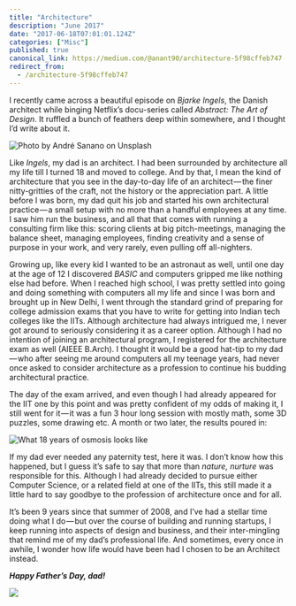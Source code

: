 ```yaml
---
title: "Architecture"
description: "June 2017"
date: "2017-06-18T07:01:01.124Z"
categories: ["Misc"]
published: true
canonical_link: https://medium.com/@anant90/architecture-5f98cffeb747
redirect_from:
  - /architecture-5f98cffeb747
---
```


I recently came across a beautiful episode on _Bjarke Ingels_, the Danish architect while binging Netflix’s docu-series called _Abstract: The Art of Design_. It ruffled a bunch of feathers deep within somewhere, and I thought I’d write about it.

![Photo by [André Sanano](https://unsplash.com/photos/gQ06DrUzNIk) on [Unsplash](https://unsplash.com/)](/assets/blog/architecture/asset-1.jpeg)

Like _Ingels_, my dad is an architect. I had been surrounded by architecture all my life till I turned 18 and moved to college. And by that, I mean the kind of architecture that you see in the day-to-day life of an architect — the finer nitty-gritties of the craft, not the history or the appreciation part. A little before I was born, my dad quit his job and started his own architectural practice — a small setup with no more than a handful employees at any time. I saw him run the business, and all that that comes with running a consulting firm like this: scoring clients at big pitch-meetings, managing the balance sheet, managing employees, finding creativity and a sense of purpose in your work, and very rarely, even pulling off all-nighters.

Growing up, like every kid I wanted to be an astronaut as well, until one day at the age of 12 I discovered _BASIC_ and computers gripped me like nothing else had before. When I reached high school, I was pretty settled into going and doing something with computers all my life and since I was born and brought up in New Delhi, I went through the standard grind of preparing for college admission exams that you have to write for getting into Indian tech colleges like the IITs. Although architecture had always intrigued me, I never got around to seriously considering it as a career option. Although I had no intention of joining an architectural program, I registered for the architecture exam as well (AIEEE B.Arch). I thought it would be a good hat-tip to my dad — who after seeing me around computers all my teenage years, had never once asked to consider architecture as a profession to continue his budding architectural practice.

The day of the exam arrived, and even though I had already appeared for the IIT one by this point and was pretty confident of my odds of making it, I still went for it — it was a fun 3 hour long session with mostly math, some 3D puzzles, some drawing etc. A month or two later, the results poured in:

![What 18 years of osmosis looks like](/assets/blog/architecture/asset-2.png)

If my dad ever needed any paternity test, here it was. I don’t know how this happened, but I guess it’s safe to say that more than _nature, nurture_ was responsible for this. Although I had already decided to pursue either Computer Science, or a related field at one of the IITs, this still made it a little hard to say goodbye to the profession of architecture once and for all.

It’s been 9 years since that summer of 2008, and I’ve had a stellar time doing what I do — but over the course of building and running startups, I keep running into aspects of design and business, and their inter-mingling that remind me of my dad’s professional life. And sometimes, every once in awhile, I wonder how life would have been had I chosen to be an Architect instead.

**_Happy Father’s Day, dad!_**

![](/assets/blog/architecture/asset-3.jpeg)
